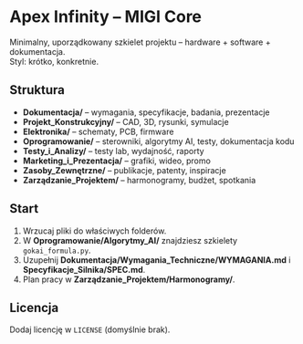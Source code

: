 # Apex Infinity – MIGI Core

Minimalny, uporządkowany szkielet projektu – hardware + software + dokumentacja.  
Styl: krótko, konkretnie.  

## Struktura
- **Dokumentacja/** – wymagania, specyfikacje, badania, prezentacje
- **Projekt_Konstrukcyjny/** – CAD, 3D, rysunki, symulacje
- **Elektronika/** – schematy, PCB, firmware
- **Oprogramowanie/** – sterowniki, algorytmy AI, testy, dokumentacja kodu
- **Testy_i_Analizy/** – testy lab, wydajność, raporty
- **Marketing_i_Prezentacja/** – grafiki, wideo, promo
- **Zasoby_Zewnętrzne/** – publikacje, patenty, inspiracje
- **Zarządzanie_Projektem/** – harmonogramy, budżet, spotkania

## Start
1. Wrzucaj pliki do właściwych folderów.
2. W **Oprogramowanie/Algorytmy_AI/** znajdziesz szkielety `gokai_formula.py`.
3. Uzupełnij **Dokumentacja/Wymagania_Techniczne/WYMAGANIA.md** i **Specyfikacje_Silnika/SPEC.md**.
4. Plan pracy w **Zarządzanie_Projektem/Harmonogramy/**.

## Licencja
Dodaj licencję w `LICENSE` (domyślnie brak).
